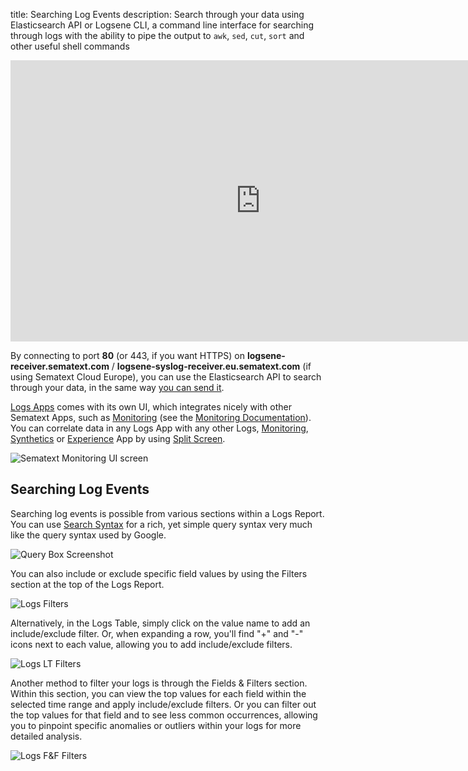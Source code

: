 title: Searching Log Events
description: Search through your data using Elasticsearch API or Logsene CLI, a command line interface for searching through logs with the ability to pipe the output to `awk`, `sed`, `cut`, `sort` and other useful shell commands

<iframe width="800" height="450" src="https://www.youtube.com/embed/TSlp3ru1BNA" frameborder="0" allow="autoplay; encrypted-media" allowfullscreen></iframe>

By connecting to port **80** (or 443, if you want HTTPS) on **logsene-receiver.sematext.com** / **logsene-syslog-receiver.eu.sematext.com** (if using Sematext Cloud Europe), you can use the Elasticsearch API to search through your data, in the same way [you can send it](sending-log-events).

[Logs Apps](https://sematext.com/docs/logs/) comes with its own UI, which integrates nicely with other Sematext Apps, such as [Monitoring](https://sematext.com/spm/) (see the [Monitoring Documentation](../monitoring)). You can correlate data in any Logs App with any other Logs, [Monitoring](https://sematext.com/docs/monitoring/), [Synthetics](https://sematext.com/docs/synthetics/) or [Experience](https://sematext.com/docs/experience/) App by using [Split Screen](https://sematext.com/docs/guide/split-screen/).

<img alt="Sematext Monitoring UI screen" src="/docs/images/logs/logsene-ui.png" title="Sematext Logging UI screen">

## Searching Log Events

Searching log events is possible from various sections within a Logs Report. You can use [Search Syntax](https://sematext.com/docs/logs/search-syntax/) for a rich, yet simple query syntax very much like the query syntax used by Google.

![Query Box Screenshot](../images/logs/query-search-box.png)

You can also include or exclude specific field values by using the Filters section at the top of the Logs Report.

![Logs Filters](../images/logs/logs-ad-hoc-filters.gif)

Alternatively, in the Logs Table, simply click on the value name to add an include/exclude filter. Or, when expanding a row, you'll find "+" and "-" icons next to each value, allowing you to add include/exclude filters.

![Logs LT Filters](../images/logs/logs-lt-filters.gif)

Another method to filter your logs is through the Fields & Filters section. Within this section, you can view the top values for each field within the selected time range and apply include/exclude filters.
Or you can filter out the top values for that field and to see less common occurrences, allowing you to pinpoint specific anomalies or outliers within your logs for more detailed analysis.

![Logs F&F Filters](../images/logs/logs-ff-filters.gif)
